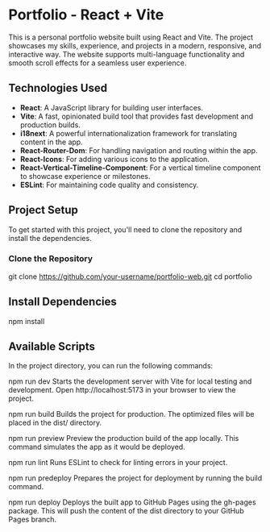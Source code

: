 # Portfolio - React + Vite

This is a personal portfolio website built using React and Vite. The project showcases my skills, experience, and projects in a modern, responsive, and interactive way. The website supports multi-language functionality and smooth scroll effects for a seamless user experience.

## Technologies Used

- **React**: A JavaScript library for building user interfaces.
- **Vite**: A fast, opinionated build tool that provides fast development and production builds.
- **i18next**: A powerful internationalization framework for translating content in the app.
- **React-Router-Dom**: For handling navigation and routing within the app.
- **React-Icons**: For adding various icons to the application.
- **React-Vertical-Timeline-Component**: For a vertical timeline component to showcase experience or milestones.
- **ESLint**: For maintaining code quality and consistency.

## Project Setup

To get started with this project, you'll need to clone the repository and install the dependencies.

### Clone the Repository

git clone https://github.com/your-username/portfolio-web.git
cd portfolio

## Install Dependencies
npm install

## Available Scripts
In the project directory, you can run the following commands:

npm run dev
Starts the development server with Vite for local testing and development. Open http://localhost:5173 in your browser to view the project.

npm run build
Builds the project for production. The optimized files will be placed in the dist/ directory.

npm run preview
Preview the production build of the app locally. This command simulates the app as it would be deployed.

npm run lint
Runs ESLint to check for linting errors in your project.

npm run predeploy
Prepares the project for deployment by running the build command.

npm run deploy
Deploys the built app to GitHub Pages using the gh-pages package. This will push the content of the dist directory to your GitHub Pages branch.
